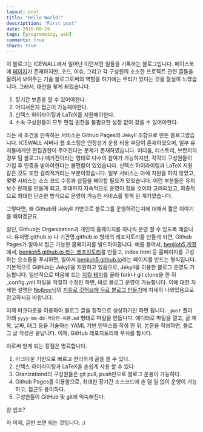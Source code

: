 ```yaml
---
layout: post
title: "Hello World!"
descripttion: "First post"
date: 2016-09-19
tags: [programming, web]
comments: true
share: true
---
```


이 블로그는 ICEWALL에서 일어난 이런저런 일들을 기록하는 블로그입니다. 페이스북에 [페이지](https://www.facebook.com/icewall.hyu)가 존재하지만, 코드, 이슈, 그리고 각 구성원의 소소한 프로젝트 관련 글들을 올려서 보여주는 기술 블로그로써의 역할을 하기에는 무리가 있다는 것을 절실히 느꼈습니다. 그래서, 대안을 찾게 되었습니다.

1. 장기간 보존을 할 수 있어야한다.
2. 어디서든지 접근이 가능해야한다.
3. 신텍스 하이라이팅과 LaTeX를 지원해야한다.
4. 소속 구성원들이 모두 편집 권한을 불필요한 설정 없이 갖을 수 있어야한다.

라는 세 조건을 만족하는 서비스는 Github Pages와 Jekyll 조합으로 만든 블로그였습니다. ICEWALL 서버나 웹 호스팅은 안정성과 운용 비용 부담이 존재하였으며, 일부 유저들에게만 편집권한이 주어진다는 문제가 존재하였습니다. 미디움, 티스토리, 브런치의 경우 팀 블로그나 매거진이라는 형태로 다수의 참여가 가능하지만, 각각의 구성원들이 가입 후 인증을 받아야한다는 불편함이 있었습니다. 신텍스 하이라이팅과 LaTeX 지원 같은 것도 또한 걸리적거리는 부분이었습니다. 일부 서비스는 아예 지원을 하지 않았고, 몇몇 서비스는 소스 코드 수정과 삽질을 해야할 필요가 있었습니다. 이런 부분들은 유지보수 문제를 만들게 되고, 후대까지 지속적으로 운영이 힘들 것이라 고려되었고, 최종적으로 최대한 단순한 방식으로 운영이 가능한 서비스를 찾게 된 계기였습니다.

그렇다면, 왜 Github와 Jekyll 기반으로 블로그를 운영하려는지에 대해서 짧은 이야기를 해야겠군요.

일단, Github는 Organization과 개인의 홈페이지를 하나씩 운영 할 수 있도록 해줍니다. 유저명.github.io 나 기관명.github.io 형태의 레포지토리를 만들게 되면, Github Pages가 알아서 접근 가능한 홈페이지를 빌드하여줍니다. 예를 들어서, [benjioh5 계정](https://github.com/benjioh5)에서, [benjioh5.github.io 라는 레포지토리](https://github.com/benjioh5/benjioh5.github.io)를 만들고, index.html 등 홈페이지를 구성하는 요소들을 푸시하면, 알아서 [benjioh5.github.io](https://benjioh5.github.io)라는 페이지를 만드는 형식입니다. 기본적으로 GitHub는 Jekyll을 지원하고 있음으로, Jekyll을 이용한 블로그 운영도 가능합니다. 일반적으로 마음에 드는 [지킬 테마](http://jekyllthemes.org/)를 골라 fork나 git clone을 한 뒤 _config.yml 파일을 적절히 수정만 하면, 바로 블로그 운영이 가능합니다. 이에 대한 자세한 설명은 [Nolboo](https://nolboo.kim/)님의 [지킬로 깃허브에 무료 블로그 만들기](https://nolboo.kim/blog/2013/10/15/free-blog-with-github-jekyll/)에 자세히 나와있음으로 참고하시길 바랍니다.

이제 마크다운을 이용하여 블로그 글을 정적으로 생성하기만 하면 됩니다. `_post` 폴더 아래 `yyyy-mm-dd-적당한-이름.md` 형태로 파일을 만듭니다. 에디터로 파일을 열고, 글 제목, 날짜, 태그 등을 기술하는 YAML 기반 인덱스를 작성 한 뒤, 본문을 작성하면, 블로그 글 작성은 끝납니다. 이제, GitHub 레포지토리에 푸쉬를 합시다. 

이로써 얻게 되는 장점은 명료합니다.

1. 마크다운 기반으로 빠르고 편리하게 글을 쓸 수 있다.
2. 신텍스 하이라이팅과 LaTeX을 손쉽게 사용 할 수 있다.
3. Oranizationd의 구성원들은 git pull, push만으로 블로그 운용이 가능하다.
4. Github Pages를 이용함으로, 최대한 장기간 소스코드에 손 댈 일 없이 운영이 가능하고, 접근도 용이하다.
5. 구성원들이 GitHub 및 git에 익숙해진다.

참 쉽죠?

자 이제, 글만 쓰면 되는 것입니다. :)
